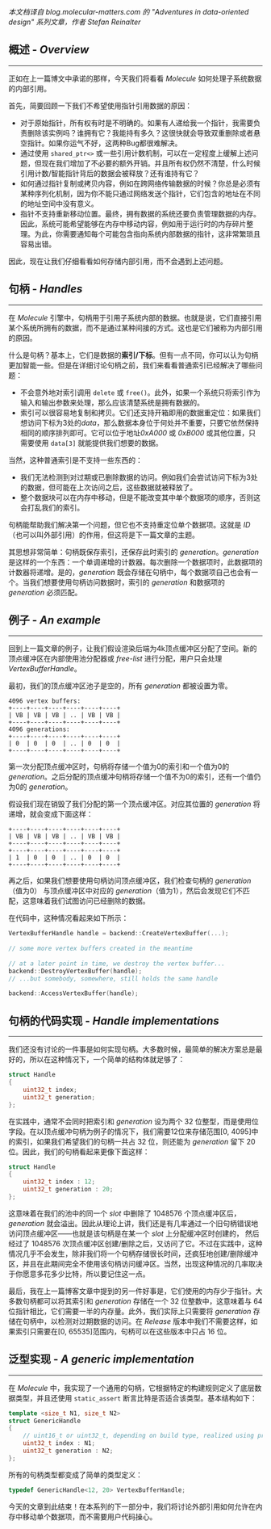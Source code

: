 *本文档译自 blog.molecular-matters.com 的 "Adventures in data-oriented design" 系列文章，作者 Stefan Reinalter*


## 概述 - *Overview*
----
正如在上一篇博文中承诺的那样，今天我们将看看 *Molecule* 如何处理子系统数据的内部引用。

首先，简要回顾一下我们不希望使用指针引用数据的原因：

+ 对于原始指针，所有权有时是不明确的。如果有人递给我一个指针，我需要负责删除该实例吗？谁拥有它？我能持有多久？这很快就会导致双重删除或者悬空指针。如果你运气不好，这两种Bug都很难解决。
+ 通过使用 `shared_ptr<>` 或一些引用计数机制，可以在一定程度上缓解上述问题，但现在我们增加了不必要的额外开销。并且所有权仍然不清楚，什么时候引用计数/智能指针背后的数据会被释放？还有谁持有它？
+ 如何通过指针复制或拷贝内容，例如在跨网络传输数据的时候？你总是必须有某种序列化机制，因为你不能只通过网络发送个指针，它们包含的地址在不同的地址空间中没有意义。
+ 指针不支持重新移动位置。最终，拥有数据的系统还要负责管理数据的内存。因此，系统可能希望能够在内存中移动内容，例如用于运行时的内存碎片整理。为此，你需要通知每个可能包含指向系统内部数据的指针，这非常繁琐且容易出错。

因此，现在让我们仔细看看如何存储内部引用，而不会遇到上述问题。


## 句柄 - *Handles*
----
在 *Molecule* 引擎中，句柄用于引用子系统内部的数据。也就是说，它们直接引用某个系统所拥有的数据，而不是通过某种间接的方式。这也是它们被称为内部引用的原因。

什么是句柄？基本上，它们是数据的**索引/下标**。但有一点不同，你可以认为句柄更加智能一些。但是在详细讨论句柄之前，我们来看看普通索引已经解决了哪些问题：

+ 不会意外地对索引调用 `delete` 或 `free()`。此外，如果一个系统只将索引作为输入和输出参数来处理，那么应该清楚系统是拥有数据的。
+ 索引可以很容易地复制和拷贝。它们还支持开箱即用的数据重定位：如果我们想访问下标为3处的*data*，那么数据本身位于何处并不重要，只要它依然保持相同的顺序排列即可。它可以位于地址*0xA000* 或 *0xB000* 或其他位置，只需要使用 `data[3]` 就能提供我们想要的数据。

当然，这种普通索引是不支持一些东西的：

+ 我们无法检测到对过期或已删除数据的访问。例如我们会尝试访问下标为3处的数据，但可能在上次访问之后，这些数据就被释放了。
+ 整个数据块可以在内存中移动，但是不能改变其中单个数据项的顺序，否则这会打乱我们的索引。

句柄能帮助我们解决第一个问题，但它也不支持重定位单个数据项。这就是 *ID* （也可以叫外部引用）的作用，但这将是下一篇文章的主题。

其思想非常简单：句柄既保存索引，还保存此时索引的 *generation*。*generation* 是这样的一个东西：一个单调递增的计数器。每次删除一个数据项时，此数据项的计数器将递增。是的，*generation* 既会存储在句柄中，每个数据项自己也会有一个。当我们想要使用句柄访问数据时，索引的 *generation* 和数据项的 *generation* 必须匹配。


## 例子 - *An example*
----
回到上一篇文章的例子，让我们假设渲染后端为4k顶点缓冲区分配了空间。新的顶点缓冲区在内部使用池分配器或 *free-list* 进行分配，用户只会处理 *VertexBufferHandle*。

最初，我们的顶点缓冲区池子是空的，所有 *generation* 都被设置为零。

	4096 vertex buffers:
	+----+----+----+----+----+----+
	| VB | VB | VB | .. | VB | VB |
	+----+----+----+----+----+----+
	4096 generations:
	+----+----+----+----+----+----+
	| 0  | 0  | 0  | .. | 0  | 0  |
	+----+----+----+----+----+----+

第一次分配顶点缓冲区时，句柄将存储一个值为0的索引和一个值为0的 *generation*。之后分配的顶点缓冲句柄将存储一个值不为0的索引，还有一个值仍为0的 *generation*。

假设我们现在销毁了我们分配的第一个顶点缓冲区。对应其位置的 *generation* 将递增，就会变成下面这样：

```
+----+----+----+----+----+----+
| VB | VB | VB | .. | VB | VB |
+----+----+----+----+----+----+
+----+----+----+----+----+----+
| 1  | 0  | 0  | .. | 0  | 0  |
+----+----+----+----+----+----+
```

再之后，如果我们想要使用句柄访问顶点缓冲区，我们检查句柄的 *generation*（值为0） 与顶点缓冲区中对应的 *generation*（值为1），然后会发现它们不匹配，这意味着我们试图访问已经删除的数据。

在代码中，这种情况看起来如下所示：

```c++
VertexBufferHandle handle = backend::CreateVertexBuffer(...);
 
// some more vertex buffers created in the meantime
 
// at a later point in time, we destroy the vertex buffer...
backend::DestroyVertexBuffer(handle);
// ...but somebody, somewhere, still holds the same handle
 
backend::AccessVertexBuffer(handle);
```


## 句柄的代码实现 - *Handle implementations*
----
我们还没有讨论的一件事是如何实现句柄。大多数时候，最简单的解决方案总是最好的，所以在这种情况下，一个简单的结构体就足够了：

```C++
struct Handle
{
	uint32_t index;
	uint32_t generation;
};
```

在实践中，通常不会同时把索引和 *generation* 设为两个 32 位整型，而是使用位字段。在以顶点缓冲句柄为例子的情况下，我们需要12位来存储范围\[0, 4095\]中的索引，如果我们希望我们的句柄一共占 32 位，则还能为 *generation* 留下 20 位。因此，我们的句柄看起来更像下面这样：

```C++
struct Handle
{
	uint32_t index : 12;
	uint32_t generation : 20;
};
```

这意味着在我们的池中的同一个 *slot* 中删除了 1048576 个顶点缓冲区后，*generation* 就会溢出。因此从理论上讲，我们还是有几率通过一个旧句柄错误地访问顶点缓冲区——也就是该句柄是在某一个 *slot* 上分配缓冲区时创建的， 然后经过了 1048576 次顶点缓冲区创建/删除之后，又访问了它。不过在实践中，这种情况几乎不会发生，除非我们将一个句柄存储很长时间，还疯狂地创建/删除缓冲区，并且在此期间完全不使用该句柄访问缓冲区。当然，出现这种情况的几率取决于你愿意多花多少比特，所以要记住这一点。

最后，我在上一篇博客文章中提到的另一件好事是，它们使用的内存少于指针。大多数句柄都可以将其索引和 *generation* 存储在一个 32 位整数中，这意味着与 64 位指针相比，它们需要一半的内存量。此外，我们实际上只需要将 *generation* 存储在句柄中，以检测对过期数据的访问。在 *Release* 版本中我们不需要这样，如果索引只需要在\[0, 65535\]范围内，句柄可以在这些版本中只占 16 位。


## 泛型实现 - *A generic implementation*
----
在 *Molecule* 中，我实现了一个通用的句柄，它根据特定的构建规则定义了底层数据类型，并且还使用 `static_assert` 断言比特是否适合该类型。基本结构如下：

```C++
template <size_t N1, size_t N2>
struct GenericHandle
{
	// uint16_t or uint32_t, depending on build type, realized using preprocessor-#ifs
	uint32_t index : N1;
	uint32_t generation : N2;
};
```

所有的句柄类型都变成了简单的类型定义：

```C++
typedef GenericHandle<12, 20> VertexBufferHandle;
```

今天的文章到此结束！在本系列的下一部分中，我们将讨论外部引用如何允许在内存中移动单个数据项，而不需要用户代码操心。